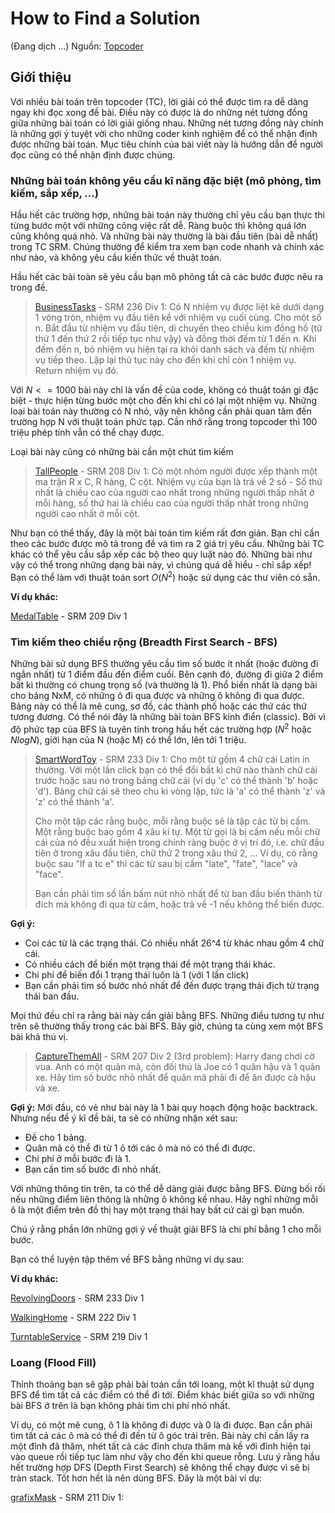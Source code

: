 # How to Find a Solution
(Đang dịch ...)
Nguồn: [Topcoder](https://www.topcoder.com/community/data-science/data-science-tutorials/how-to-find-a-solution/)

## Giới thiệu ##

Với nhiều bài toán trên topcoder (TC), lời giải có thể được tìm ra dễ dàng ngay khi đọc xong đề bài. Điều này có được là do những nét tương đồng giữa những bài toán có lời giải giống nhau. Những nét tương đồng này chính là những gợi ý tuyệt vời cho những coder kinh nghiệm để có thể nhận định được những bài toán. Mục tiêu chính của bài viết này là hướng dẫn để người đọc cũng có thể nhận định được chúng.

### Những bài toán không yêu cầu kĩ năng đặc biệt (mô phỏng, tìm kiếm, sắp xếp, ...) ###

Hầu hết các trường hợp, những bài toán này thường chỉ yêu cầu bạn thực thi từng bước một với những công việc rất dễ. Ràng buộc thì không quá lớn cũng không quá nhỏ. Và những bài này thường là bài đầu tiên (bài dễ nhất) trong TC SRM. Chúng thường để kiểm tra xem bạn code nhanh và chính xác như nào, và không yêu cầu kiến thức về thuật toán.

Hầu hết các bài toàn sẽ yêu cầu bạn mô phỏng tất cả các bước được nêu ra trong đề. 

> [BusinessTasks](https://community.topcoder.com/stat?c=problem_statement&pm=1585&rd=6535) - SRM 236 Div 1:
> 	Có N nhiệm vụ được liệt kê dưới dạng 1 vòng tròn, nhiệm vụ đầu tiên kề với nhiệm vụ cuối cùng. Cho một số n. Bắt đầu từ nhiệm vụ đầu tiên, di chuyển theo chiều kim đồng hồ (từ thứ 1 đến thứ 2 rồi tiếp tục như vậy) và đồng thời đếm từ 1 đến n. Khi đếm đến n, bỏ nhiệm vụ hiện tại ra khỏi danh sách và đếm từ nhiệm vụ tiếp theo. Lặp lại thủ tục này cho đến khi chỉ còn 1 nhiệm vụ. Return nhiệm vụ đó.

Với $N <= 1000$ bài này chỉ là vấn đề của code, không có thuật toán gì đặc biệt - thực hiện từng bước một cho đến khi chỉ có lại một nhiệm vụ. Những loại bài toán này thường có N nhỏ, vậy nên không cần phải quan tâm đến trường hợp N với thuật toán phức tạp. Cần nhớ rằng trong topcoder thì 100 triệu phép tính vẫn có thể chạy được. 

Loại bài này cũng có những bài cần một chút tìm kiếm 

> [TallPeople](http://community.topcoder.com/stat?c=problem_statement&pm=2923&rd=5854) - SRM 208 Div 1:
> Có một nhóm người được xếp thành một ma trận R x C, R hàng, C cột. Nhiệm vụ của bạn là trả về 2 số - Số thứ nhất là chiều cao của người cao nhất trong những người thấp nhất ở mỗi hàng, số thứ hai là chiều cao của người thấp nhất trong những người cao nhất ở mỗi cột.

Như bạn có thể thấy, đây là một bài toán tìm kiếm rất đơn giản. Bạn chỉ cần theo các bước được mô tả trong đề và tìm ra 2 giá trị yêu cầu. Những bài TC khác có thể yêu cầu sắp xếp các bộ theo quy luật nào đó. Những bài như vậy có thể trong những dạng bài này, vì chúng quá dễ hiểu - chỉ sắp xếp! Bạn có thể làm với thuật toán sort $O(N^2)$ hoặc sử dụng các thư viên có sẵn. 
	 
**Ví dụ khác:**

[MedalTable](http://community.topcoder.com/stat?c=problem_statement&pm=2922&rd=5855) - SRM 209 Div 1 

### Tìm kiếm theo chiều rộng (Breadth First Search - BFS) ###

Những bài sử dụng BFS thường yêu cầu tìm số bước ít nhất (hoặc đường đi ngắn nhất) từ 1 điểm đầu đến điểm cuối. Bên cạnh đó, đường đi giữa 2 điểm bất kì thường có chung trọng số (và thường là 1). Phổ biến nhất là dạng bài cho bảng NxM, có những ô đi qua được và những ô không đi qua được. Bảng này có thể là mê cung, sơ đồ, các thành phố hoặc các thứ các thứ tương đương. Có thể nói đây là những bài toàn BFS kinh điển (classic). Bởi vì độ phức tạp của BFS là tuyên tính trong hầu hết các trường hợp ($N^2$ hoặc $NlogN$), giới hạn của N (hoặc M) có thể lớn, lên tới 1 triệu.

> [SmartWordToy](http://community.topcoder.com/stat?c=problem_statement&pm=3935&rd=6532) - SRM 233 Div 1:
> Cho một từ gồm 4 chữ cái Latin in thường. Với một lần click bạn có thể đổi bất kì chữ nào thành chữ cái trước hoặc sau nó trong bảng chữ cái (ví dụ 'c' có thể thành 'b' hoặc 'd'). Bảng chữ cái sẽ theo chu kì vòng lặp, tức là 'a' có thể thành 'z' và 'z' có thể thành 'a'.
> 
> Cho một tập các rằng buộc, mỗi rằng buộc sẽ là tập các từ bị cấm. Một rằng buộc bao gồm 4 xâu kí tự. Một từ gọi là bị cấm nếu mỗi chữ cái của nó đều xuất hiện trong chính ràng buộc ở vị trí đó, i.e. chữ đầu tiên ở trong xâu đầu tiên, chữ thứ 2 trong xâu thứ 2, ... Ví dụ, có rằng buộc sau "lf a tc e" thì các từ sau bị cấm "late", "fate", "lace" và "face".
> 
> Bạn cần phải tìm số lần bấm nút nhỏ nhất để từ ban đầu biến thành từ đích mà không đi qua từ cấm, hoặc trả về -1 nếu không thể biến được.

**Gợi ý:**
	
- Coi các từ là các trạng thái. Có nhiều nhất 26^4 từ khác nhau gồm 4 chữ cái.
- Có nhiều cách để biến một trạng thái để một trạng thái khác.
- Chi phí để biến đổi 1 trạng thái luôn là 1 (với 1 lần click)
- Bạn cần phải tìm số bước nhỏ nhất để đến được trạng thái địch từ trạng thái ban đầu.

Mọi thứ đều chỉ ra rằng bài này cần giải bằng BFS. Những điều tương tự như trên sẽ thường thấy trong các bài BFS. Bây giờ, chúng ta cùng xem một BFS bài khá thú vị.

> [CaptureThemAll](http://community.topcoder.com/stat?c=problem_statement&pm=2915&rd=5853) - SRM 207 Div 2 (3rd problem):
> Harry đang chơi cờ vua. Anh có một quân mã, còn đối thủ là Joe có 1 quân hậu và 1 quân xe. Hãy tìm số bước nhỏ nhất để quân mã phải đi để ăn được cả hậu và xe.

**Gợi ý:** Mới đầu, có vẻ như bài này là 1 bài quy hoạch động hoặc backtrack. Nhưng nếu để ý kĩ đề bài, ta sẽ có những nhận xét sau:

- Đề cho 1 bảng.
- Quân mã có thể đi từ 1 ô tới các ô mà nó có thể đi được.
- Chi phí ở mỗi bước đi là 1.
- Bạn cần tìm số bước đi nhỏ nhất.

Với những thông tin trên, ta có thể dễ dàng giải được bằng BFS. Đừng bối rối nếu những điểm liên thông là những ô không kề nhau. Hãy nghĩ những mỗi ô là một điểm trên đồ thị hay một trạng thái hay bất cứ cái gì bạn muốn.

Chú ý rằng phần lớn những gợi ý về thuật giải BFS là chi phí bằng 1 cho mỗi bước.

Bạn có thể luyện tập thêm về BFS bằng những ví dụ sau:

**Ví dụ khác:**

[RevolvingDoors](http://community.topcoder.com/stat?c=problem_statement&pm=3064&rd=5869) - SRM 233 Div 1

[WalkingHome](http://community.topcoder.com/stat?c=problem_statement&pm=3444&rd=5868) - SRM 222 Div 1

[TurntableService](http://community.topcoder.com/stat?c=problem_statement&pm=3117&rd=5865) - SRM 219 Div 1

### Loang (Flood Fill) ###

Thỉnh thoảng bạn sẽ gặp phải bài toán cần tới loang, một kĩ thuật sử dụng BFS để tìm tất cả các điểm có thể đi tới. Điểm khác biết giữa so với những bài BFS ở trên là bạn không phải tìm chi phí nhỏ nhất.

Ví dụ, có một mê cung, ô 1 là không đi được và 0 là đi được. Ban cần phải tìm tất cả các ô mà có thể đi đến từ ô góc trái trên. Bài này chỉ cần lấy ra một đỉnh đã thăm, nhét tất cả các đỉnh chưa thăm mà kề với đỉnh hiện tại vào queue rồi tiếp tục làm như vậy cho đến khi queue rỗng. Lưu ý rằng hầu hết trường hợp DFS (Depth First Search) sẽ không thể chạy được vì sẽ bị tràn stack. Tốt hơn hết là nên dùng BFS. Đây là một bài ví dụ:

[grafixMask](http://community.topcoder.com/stat?c=problem_statement&pm=2998&rd=5857) - SRM 211 Div 1: 
